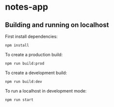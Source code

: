 # notes-app

## Building and running on localhost

First install dependencies:

```sh
npm install
```

To create a production build:

```sh
npm run build:prod
```

To create a development build:

```sh
npm run build:dev
```

To run a localhost in development mode:

```sh
npm run start
```
